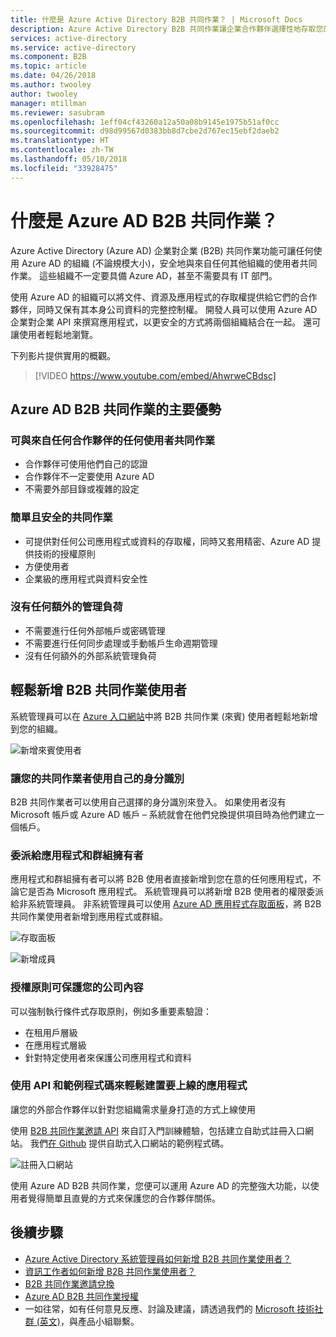 ```yaml
---
title: 什麼是 Azure Active Directory B2B 共同作業？ | Microsoft Docs
description: Azure Active Directory B2B 共同作業讓企業合作夥伴選擇性地存取您的公司應用程式，以支援公司間的關係。
services: active-directory
ms.service: active-directory
ms.component: B2B
ms.topic: article
ms.date: 04/26/2018
ms.author: twooley
author: twooley
manager: mtillman
ms.reviewer: sasubram
ms.openlocfilehash: 1eff04cf43260a12a50a08b9145e1975b51af0cc
ms.sourcegitcommit: d98d99567d0383bb8d7cbe2d767ec15ebf2daeb2
ms.translationtype: HT
ms.contentlocale: zh-TW
ms.lasthandoff: 05/10/2018
ms.locfileid: "33928475"
---
```

# <a name="what-is-azure-ad-b2b-collaboration"></a>什麼是 Azure AD B2B 共同作業？

Azure Active Directory (Azure AD) 企業對企業 (B2B) 共同作業功能可讓任何使用 Azure AD 的組織 (不論規模大小)，安全地與來自任何其他組織的使用者共同作業。 這些組織不一定要具備 Azure AD，甚至不需要具有 IT 部門。

使用 Azure AD 的組織可以將文件、資源及應用程式的存取權提供給它們的合作夥伴，同時又保有其本身公司資料的完整控制權。 開發人員可以使用 Azure AD 企業對企業 API 來撰寫應用程式，以更安全的方式將兩個組織結合在一起。 還可讓使用者輕鬆地瀏覽。

下列影片提供實用的概觀。
>[!VIDEO https://www.youtube.com/embed/AhwrweCBdsc]

## <a name="key-benefits-of-azure-ad-b2b-collaboration"></a>Azure AD B2B 共同作業的主要優勢

### <a name="work-with-any-user-from-any-partner"></a>可與來自任何合作夥伴的任何使用者共同作業

- 合作夥伴可使用他們自己的認證
- 合作夥伴不一定要使用 Azure AD
- 不需要外部目錄或複雜的設定

### <a name="simple-and-secure-collaboration"></a>簡單且安全的共同作業

- 可提供對任何公司應用程式或資料的存取權，同時又套用精密、Azure AD 提供技術的授權原則
- 方便使用者
- 企業級的應用程式與資料安全性

### <a name="no-management-overhead"></a>沒有任何額外的管理負荷

- 不需要進行任何外部帳戶或密碼管理
- 不需要進行任何同步處理或手動帳戶生命週期管理
- 沒有任何額外的外部系統管理負荷

## <a name="easily-add-b2b-collaboration-users"></a>輕鬆新增 B2B 共同作業使用者

系統管理員可以在 [Azure 入口網站](https://portal.azure.com)中將 B2B 共同作業 (來賓) 使用者輕鬆地新增到您的組織。

![新增來賓使用者](media/active-directory-b2b-what-is-azure-ad-b2b/adding-b2b-users-admin.png)

### <a name="enable-your-collaborators-to-bring-their-own-identity"></a>讓您的共同作業者使用自己的身分識別

B2B 共同作業者可以使用自己選擇的身分識別來登入。 如果使用者沒有 Microsoft 帳戶或 Azure AD 帳戶 – 系統就會在他們兌換提供項目時為他們建立一個帳戶。

### <a name="delegate-to-application-and-group-owners"></a>委派給應用程式和群組擁有者

應用程式和群組擁有者可以將 B2B 使用者直接新增到您在意的任何應用程式，不論它是否為 Microsoft 應用程式。 系統管理員可以將新增 B2B 使用者的權限委派給非系統管理員。 非系統管理員可以使用 [Azure AD 應用程式存取面板](https://myapps.microsoft.com)，將 B2B 共同作業使用者新增到應用程式或群組。

![存取面板](media/active-directory-b2b-what-is-azure-ad-b2b/access-panel.png)

![新增成員](media/active-directory-b2b-what-is-azure-ad-b2b/add-member.png)

### <a name="authorization-policies-protect-your-corporate-content"></a>授權原則可保護您的公司內容

可以強制執行條件式存取原則，例如多重要素驗證：
- 在租用戶層級
- 在應用程式層級
- 針對特定使用者來保護公司應用程式和資料

### <a name="use-apis-and-sample-code-to-easily-build-applications-to-onboard"></a>使用 API 和範例程式碼來輕鬆建置要上線的應用程式

讓您的外部合作夥伴以針對您組織需求量身打造的方式上線使用

使用 [B2B 共同作業邀請 API](https://developer.microsoft.com/graph/docs/api-reference/v1.0/resources/invitation) 來自訂入門訓練體驗，包括建立自助式註冊入口網站。 我們[在 Github](https://github.com/Azure/active-directory-dotnet-graphapi-b2bportal-web) 提供自助式入口網站的範例程式碼。

![註冊入口網站](media/active-directory-b2b-what-is-azure-ad-b2b/sign-up-portal.png)

使用 Azure AD B2B 共同作業，您便可以運用 Azure AD 的完整強大功能，以使用者覺得簡單且直覺的方式來保護您的合作夥伴關係。

## <a name="next-steps"></a>後續步驟

- [Azure Active Directory 系統管理員如何新增 B2B 共同作業使用者？](active-directory-b2b-admin-add-users.md)
- [資訊工作者如何新增 B2B 共同作業使用者？](active-directory-b2b-iw-add-users.md)
- [B2B 共同作業邀請兌換](active-directory-b2b-redemption-experience.md)
- [Azure AD B2B 共同作業授權](active-directory-b2b-licensing.md)
- 一如往常，如有任何意見反應、討論及建議，請透過我們的 [Microsoft 技術社群 (英文)](https://techcommunity.microsoft.com/t5/Azure-Active-Directory-B2B/bd-p/AzureAD_B2b)，與產品小組聯繫。